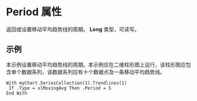
# Period 属性

返回或设置移动平均趋势线的周期。 **Long** 类型，可读写。


## 示例

本示例设置移动平均趋势线的周期。本示例应在二维柱形图上运行，该柱形图应包含单个数据系列，该数据系列应有十个数据点及一条移动平均趋势线。


```
With myChart.SeriesCollection(1).Trendlines(1) 
 If .Type = xlMovingAvg Then .Period = 5 
End With
```

